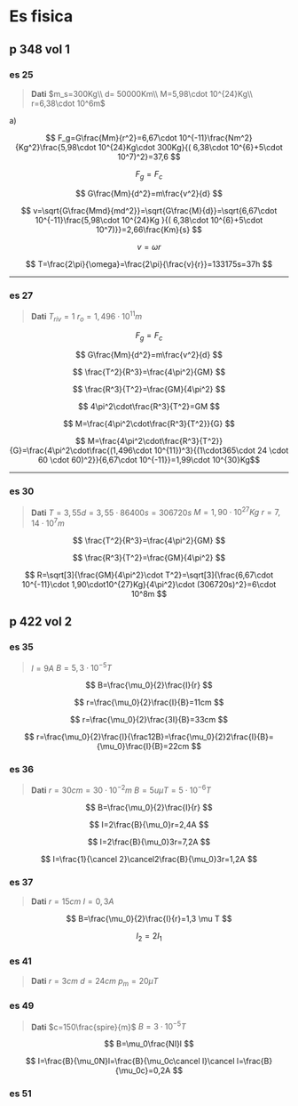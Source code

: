 # Es fisica

## p 348  vol 1
### es 25
> **Dati**
> $m_s=300Kg\\
d= 50000Km\\
M=5,98\cdot 10^{24}Kg\\
r=6,38\cdot 10^6m$


a)



$$
F_g=G\frac{Mm}{r^2}=6,67\cdot 10^{-11}\frac{Nm^2}{Kg^2}\frac{5,98\cdot 10^{24}Kg\cdot 300Kg}{( 6,38\cdot 10^{6}+5\cdot 10^7)^2}=37,6
$$

$$
F_g=F_c
$$

$$
G\frac{Mm}{d^2}=m\frac{v^2}{d} 
$$

$$
v=\sqrt{G\frac{Mmd}{md^2}}=\sqrt{G\frac{M}{d}}=\sqrt{6,67\cdot 10^{-11}\frac{5,98\cdot 10^{24}Kg }{( 6,38\cdot 10^{6}+5\cdot 10^7)}}=2,66\frac{Km}{s}
$$

$$
v=\omega r
$$

$$
T=\frac{2\pi}{\omega}=\frac{2\pi}{\frac{v}{r}}=133175s=37h
$$


----
### es 27

> **Dati**
> $T_{riv}=1$
> $r_o=1,496\cdot 10^{11}m$

$$
F_g=F_c
$$

$$
G\frac{Mm}{d^2}=m\frac{v^2}{d} 
$$

$$
\frac{T^2}{R^3}=\frac{4\pi^2}{GM}
$$

$$
\frac{R^3}{T^2}=\frac{GM}{4\pi^2}
$$

$$
4\pi^2\cdot\frac{R^3}{T^2}=GM
$$

$$
M=\frac{4\pi^2\cdot\frac{R^3}{T^2}}{G}
$$


$$
M=\frac{4\pi^2\cdot\frac{R^3}{T^2}}{G}=\frac{4\pi^2\cdot\frac{(1,496\cdot 10^{11})^3}{(1\cdot365\cdot 24 \cdot 60 \cdot 60)^2}}{6,67\cdot 10^{-11}}=1,99\cdot 10^{30}Kg$$

---

### es 30

> **Dati**
> $T=3,55d=3,55\cdot  86400s=306720s$
> $M=1,90\cdot10^{27}Kg$
> $r=7,14\cdot 10^7m$

$$
\frac{T^2}{R^3}=\frac{4\pi^2}{GM}
$$

$$
\frac{R^3}{T^2}=\frac{GM}{4\pi^2}
$$

$$
R=\sqrt[3]{\frac{GM}{4\pi^2}\cdot T^2}=\sqrt[3]{\frac{6,67\cdot 10^{-11}\cdot 1,90\cdot10^{27}Kg}{4\pi^2}\cdot (306720s)^2}=6\cdot 10^8m
$$


## p 422  vol 2

### es 35
> $I=9A$
> $B=5,3\cdot 10^{-5}T$

$$
B=\frac{\mu_0}{2}\frac{I}{r}
$$

$$
r=\frac{\mu_0}{2}\frac{I}{B}=11cm
$$


$$
r=\frac{\mu_0}{2}\frac{3I}{B}=33cm
$$

$$
r=\frac{\mu_0}{2}\frac{I}{\frac12B}=\frac{\mu_0}{2}2\frac{I}{B}={\mu_0}\frac{I}{B}=22cm
$$
### es 36
> **Dati**
> $r=30cm=30\cdot10^{-2}m$
> $B=5u\mu T=5\cdot10^{-6}T$


$$
B=\frac{\mu_0}{2}\frac{I}{r}
$$

$$
I=2\frac{B}{\mu_0}r=2,4A
$$

$$
I=2\frac{B}{\mu_0}3r=7,2A
$$

$$
I=\frac{1}{\cancel 2}\cancel2\frac{B}{\mu_0}3r=1,2A
$$

### es 37

> **Dati**
> $r=15cm$
> $I=0,3A$

$$
B=\frac{\mu_0}{2}\frac{I}{r}=1,3 \mu T
$$

$$
I_2=2I_1
$$

### es 41

> **Dati**
> $r=3cm$
> $d=24cm$
> $p_m=20\mu T$ 

### es 49

> **Dati**
> $c=150\frac{spire}{m}$
>  $B=3\cdot 10^{-5}T$


$$
B=\mu_0\frac{NI}l
$$

$$
I=\frac{B}{\mu_0N}l=\frac{B}{\mu_0c\cancel l}\cancel l=\frac{B}{\mu_0c}=0,2A
$$


### es 51

<!--stackedit_data:
eyJoaXN0b3J5IjpbLTk2OTUxNDQzNF19
-->